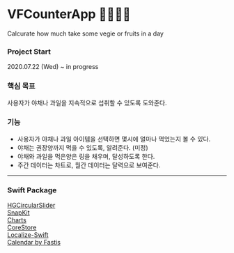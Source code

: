 # VFCounterApp 🥦🥬🍑🍓
Calcurate how much take some vegie or fruits in a day

### Project Start
2020.07.22 (Wed) ~ in progress

### 핵심 목표
사용자가 야채나 과일을 지속적으로 섭취할 수 있도록 도와준다.

### 기능
- 사용자가 야채나 과일 아이템을 선택하면 몇시에 얼마나 먹었는지 볼 수 있다.
- 야채는 권장양까지 먹을 수 있도록, 알려준다. (미정)
- 야채와 과일을 먹은양은 링을 채우며, 달성하도록 한다.
- 주간 데이터는 차트로, 월간 데이터는 달력으로 보여준다.
---
### Swift Package
[HGCircularSlider](https://github.com/HamzaGhazouani/HGCircularSlider)\
[SnapKit](http://snapkit.io/)\
[Charts](https://github.com/danielgindi/Charts)\
[CoreStore](https://github.com/JohnEstropia/CoreStore)\
[Localize-Swift](https://github.com/marmelroy/Localize-Swift)\
[Calendar by Fastis](https://github.com/retailcrm/Fastis)




